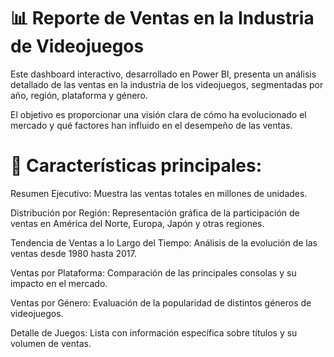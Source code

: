 # 📊 Reporte de Ventas en la Industria de Videojuegos

Este dashboard interactivo, desarrollado en Power BI, presenta un análisis detallado de las ventas en la industria de los videojuegos, segmentadas por año, región, plataforma y género. 

El objetivo es proporcionar una visión clara de cómo ha evolucionado el mercado y qué factores han influido en el desempeño de las ventas.

# 🔹 Características principales:

Resumen Ejecutivo: Muestra las ventas totales en millones de unidades.

Distribución por Región: Representación gráfica de la participación de ventas en América del Norte, Europa, Japón y otras regiones.

Tendencia de Ventas a lo Largo del Tiempo: Análisis de la evolución de las ventas desde 1980 hasta 2017.

Ventas por Plataforma: Comparación de las principales consolas y su impacto en el mercado.

Ventas por Género: Evaluación de la popularidad de distintos géneros de videojuegos.

Detalle de Juegos: Lista con información específica sobre títulos y su volumen de ventas.
